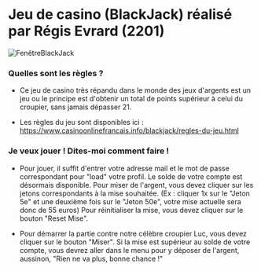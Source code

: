 # Jeu de casino (BlackJack) réalisé par Régis Evrard (2201)

![FenêtreBlackJack](https://i.imgur.com/w3ndM93.png)

### Quelles sont les règles ?

* Ce jeu de casino très répandu dans le monde des jeux d'argents est un jeu ou le principe est d'obtenir un total de points supérieur à celui du croupier, sans jamais dépasser 21.

* Les règles du jeu sont disponibles ici : https://www.casinoonlinefrancais.info/blackjack/regles-du-jeu.html

### Je veux jouer ! Dites-moi comment faire !

* Pour jouer, il suffit d'entrer votre adresse mail et le mot de passe correspondant pour "load" votre profil. Le solde de votre compte est désormais disponible. Pour miser de l'argent, vous devez cliquer sur les jetons correspondants à la mise souhaitée. (Ex : cliquer 1x sur le "Jeton 5e" et une deuxième fois sur le "Jeton 50e", votre mise actuelle sera donc de 55 euros) Pour réinitialiser la mise, vous devez cliquer sur le bouton "Reset Mise". 

* Pour démarrer la partie contre notre célèbre croupier Luc, vous devez cliquer sur le bouton "Miser". Si la mise est supérieur au solde de votre compte, vous devrez aller dans le menu pour y déposer de l'argent, aussinon, "Rien ne va plus, bonne chance !"

